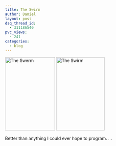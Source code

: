 ```yaml
---
title: The Swirm
author: Daniel
layout: post
dsq_thread_id:
  - 311186540
pvc_views:
  - 241
categories:
  - blog
---
```

<p><a title="Photo Sharing" href="http://www.flickr.com/photos/shiffman/166576218/"><img width="163" height="240" alt="The Swerm" src="http://static.flickr.com/46/166576218_8a61f98146_m.jpg" /></a>  <a title="Photo Sharing" href="http://www.flickr.com/photos/shiffman/166566233/"><img width="158" height="240" alt="The Swirm" src="http://static.flickr.com/59/166566233_4c4deec607_m.jpg" /></a></p>
<p>Better than anything I could ever hope to program. . .</p>
